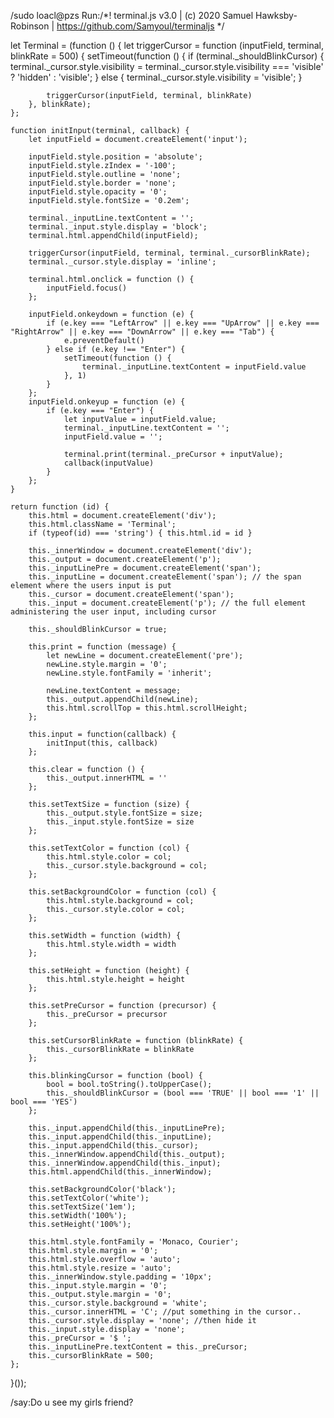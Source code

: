 /sudo loacl@pzs Run:/*! terminal.js v3.0 | (c) 2020 Samuel Hawksby-Robinson | https://github.com/Samyoul/terminaljs */

let Terminal = (function () {
	let triggerCursor = function (inputField, terminal, blinkRate = 500) {
		setTimeout(function () {
			if (terminal._shouldBlinkCursor) {
				terminal._cursor.style.visibility = terminal._cursor.style.visibility === 'visible' ? 'hidden' : 'visible';
			} else {
				terminal._cursor.style.visibility = 'visible';
			}

			triggerCursor(inputField, terminal, blinkRate)
		}, blinkRate);
	};

	function initInput(terminal, callback) {
		let inputField = document.createElement('input');

		inputField.style.position = 'absolute';
		inputField.style.zIndex = '-100';
		inputField.style.outline = 'none';
		inputField.style.border = 'none';
		inputField.style.opacity = '0';
		inputField.style.fontSize = '0.2em';

		terminal._inputLine.textContent = '';
		terminal._input.style.display = 'block';
		terminal.html.appendChild(inputField);

		triggerCursor(inputField, terminal, terminal._cursorBlinkRate);
		terminal._cursor.style.display = 'inline';

		terminal.html.onclick = function () {
			inputField.focus()
		};

		inputField.onkeydown = function (e) {
			if (e.key === "LeftArrow" || e.key === "UpArrow" || e.key === "RightArrow" || e.key === "DownArrow" || e.key === "Tab") {
				e.preventDefault()
			} else if (e.key !== "Enter") {
				setTimeout(function () {
					terminal._inputLine.textContent = inputField.value
				}, 1)
			}
		};
		inputField.onkeyup = function (e) {
			if (e.key === "Enter") {
				let inputValue = inputField.value;
				terminal._inputLine.textContent = '';
				inputField.value = '';

				terminal.print(terminal._preCursor + inputValue);
				callback(inputValue)
			}
		};
	}

	return function (id) {
		this.html = document.createElement('div');
		this.html.className = 'Terminal';
		if (typeof(id) === 'string') { this.html.id = id }

		this._innerWindow = document.createElement('div');
		this._output = document.createElement('p');
		this._inputLinePre = document.createElement('span');
		this._inputLine = document.createElement('span'); // the span element where the users input is put
		this._cursor = document.createElement('span');
		this._input = document.createElement('p'); // the full element administering the user input, including cursor

		this._shouldBlinkCursor = true;

		this.print = function (message) {
			let newLine = document.createElement('pre');
			newLine.style.margin = '0';
			newLine.style.fontFamily = 'inherit';

			newLine.textContent = message;
			this._output.appendChild(newLine);
			this.html.scrollTop = this.html.scrollHeight;
		};

		this.input = function(callback) {
			initInput(this, callback)
		};

		this.clear = function () {
			this._output.innerHTML = ''
		};

		this.setTextSize = function (size) {
			this._output.style.fontSize = size;
			this._input.style.fontSize = size
		};

		this.setTextColor = function (col) {
			this.html.style.color = col;
			this._cursor.style.background = col;
		};

		this.setBackgroundColor = function (col) {
			this.html.style.background = col;
			this._cursor.style.color = col;
		};

		this.setWidth = function (width) {
			this.html.style.width = width
		};

		this.setHeight = function (height) {
			this.html.style.height = height
		};

		this.setPreCursor = function (precursor) {
			this._preCursor = precursor
		};

		this.setCursorBlinkRate = function (blinkRate) {
			this._cursorBlinkRate = blinkRate
		};

		this.blinkingCursor = function (bool) {
			bool = bool.toString().toUpperCase();
			this._shouldBlinkCursor = (bool === 'TRUE' || bool === '1' || bool === 'YES')
		};

		this._input.appendChild(this._inputLinePre);
		this._input.appendChild(this._inputLine);
		this._input.appendChild(this._cursor);
		this._innerWindow.appendChild(this._output);
		this._innerWindow.appendChild(this._input);
		this.html.appendChild(this._innerWindow);

		this.setBackgroundColor('black');
		this.setTextColor('white');
		this.setTextSize('1em');
		this.setWidth('100%');
		this.setHeight('100%');

		this.html.style.fontFamily = 'Monaco, Courier';
		this.html.style.margin = '0';
		this.html.style.overflow = 'auto';
		this.html.style.resize = 'auto';
		this._innerWindow.style.padding = '10px';
		this._input.style.margin = '0';
		this._output.style.margin = '0';
		this._cursor.style.background = 'white';
		this._cursor.innerHTML = 'C'; //put something in the cursor..
		this._cursor.style.display = 'none'; //then hide it
		this._input.style.display = 'none';
		this._preCursor = '$ ';
		this._inputLinePre.textContent = this._preCursor;
		this._cursorBlinkRate = 500;
	};
}());


/say:Do u see my girls friend?